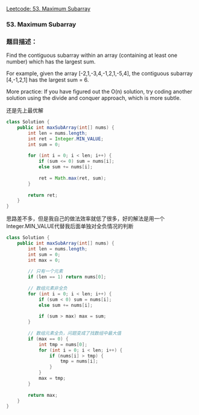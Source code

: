 [Leetcode: 53. Maximum Subarray](https://leetcode.com/problems/maximum-subarray/description/)

### 53. Maximum Subarray
### 题目描述：

Find the contiguous subarray within an array (containing at least one number) which has the largest sum.

For example, given the array [-2,1,-3,4,-1,2,1,-5,4],
the contiguous subarray [4,-1,2,1] has the largest sum = 6.

More practice:
If you have figured out the O(n) solution, try coding another solution using the divide and conquer approach, which is more subtle.

还是先上最优解

```java
class Solution {
    public int maxSubArray(int[] nums) {
        int len = nums.length;
        int ret = Integer.MIN_VALUE;
        int sum = 0;
        
        for (int i = 0; i < len; i++) {
            if (sum <= 0) sum = nums[i];
            else sum += nums[i];
            
            ret = Math.max(ret, sum);
        }
        
        return ret;
    }
}
```

思路差不多，但是我自己的做法效率就低了很多，好的解法是用一个Integer.MIN_VALUE代替我后面单独对全负情况的判断
```java
class Solution {
    public int maxSubArray(int[] nums) {
        int len = nums.length;
        int sum = 0;
        int max = 0;
        
        // 只有一个元素
        if (len == 1) return nums[0];
        
        // 数组元素非全负
        for (int i = 0; i < len; i++) {
            if (sum < 0) sum = nums[i];
            else sum += nums[i];
            
            if (sum > max) max = sum;
        }
        
        // 数组元素全负，问题变成了找数组中最大值
        if (max == 0) {
            int tmp = nums[0];
            for (int i = 0; i < len; i++) {
                if (nums[i] > tmp) {
                    tmp = nums[i];
                }
            }
            max = tmp;
        }
        
        return max;
    }
}
```